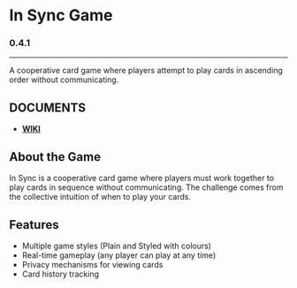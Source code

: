 
# In Sync Game

### 0.4.1
---

A cooperative card game where players attempt to play cards in ascending order without communicating.

## DOCUMENTS
- **[WIKI](https://github.com/ocean-onion/In-Sync-OM-Public/wiki)**

## About the Game

In Sync is a cooperative card game where players must work together to play cards in sequence without communicating. The challenge comes from the collective intuition of when to play your cards.

## Features

- Multiple game styles (Plain and Styled with colours)
- Real-time gameplay (any player can play at any time)
- Privacy mechanisms for viewing cards
- Card history tracking
